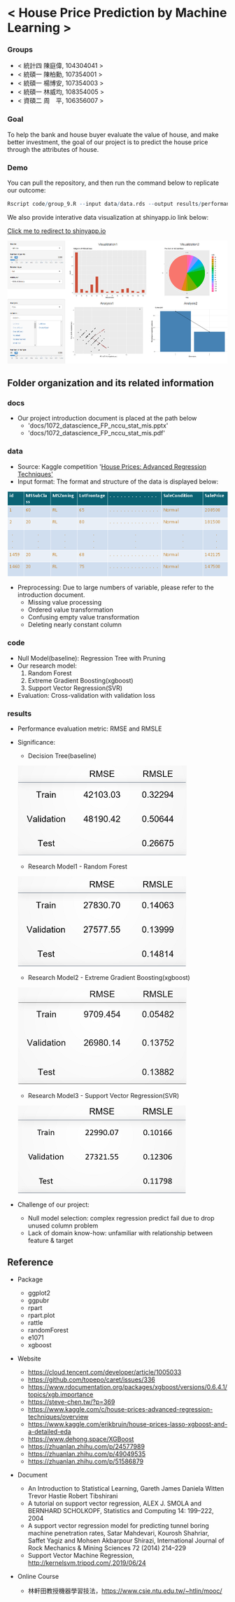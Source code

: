 # < House Price Prediction by Machine Learning >

### Groups
* < 統計四 陳庭偉, 104304041 >
* < 統碩一 陳柏勳, 107354001 >
* < 統碩一 楊博安, 107354003 >
* < 統碩一 林威均, 108354005 >
* < 資碩二 周　平, 106356007 >

### Goal

To help the bank and house buyer evaluate the value of house, and make better investment, the goal of our project is to predict the house price through the attributes of house.

### Demo

You can pull the repository, and then run the command below to replicate our outcome:

```R
Rscript code/group_9.R --input data/data.rds --output results/performance.tsv
```
We also provide interative data visualization at shinyapp.io link below:

<a href = "https://pingchou.shinyapps.io/shiny/?fbclid=IwAR3Wi6-ZC2quD7R2bB7YCFNt86d1CN2pPJOdhkEFNL7eJw3pfR-XQD1AB8o">Click me to redirect to shinyapp.io</a>

![](./img/shinyapp.png)

## Folder organization and its related information

### docs

* Our project introduction document is placed at the path below
  * 'docs/1072_datascience_FP_nccu_stat_mis.pptx'
  * 'docs/1072_datascience_FP_nccu_stat_mis.pdf'

### data

* Source: Kaggle competition '<a href = "https://www.kaggle.com/c/house-prices-advanced-regression-techniques">House Prices: Advanced Regression Techniques'</a>
* Input format: The format and structure of the data is displayed below:

![](./img/data_format.png)

* Preprocessing: Due to large numbers of variable, please refer to the introduction document.
  * Missing value processing
  * Ordered value transformation
  * Confusing empty value transformation
  * Deleting nearly constant column

### code

* Null Model(baseline): Regression Tree with Pruning
* Our research model:
  1. Random Forest
  2. Extreme Gradient Boosting(xgboost)
  3. Support Vector Regression(SVR)
* Evaluation: Cross-validation with validation loss

### results

* Performance evaluation metric: RMSE and RMSLE
* Significance: 
  * Decision Tree(baseline)
  
  ![](./img/performance_decision_tree.png)
  
  * Research Model1 - Random Forest
  
  ![](./img/performance_random_forest.png)
  
  * Research Model2 - Extreme Gradient Boosting(xgboost)
  
  ![](./img/performance_xgboost.png)
  
  * Research Model3 - Support Vector Regression(SVR)
  
  ![](./img/performance_svr.png)
  
* Challenge of our project:
  * Null model selection: complex regression predict fail due to drop unused column problem
  * Lack of domain know-how: unfamiliar with relationship between feature & target 

## Reference

* Package
  * ggplot2
  * ggpubr
  * rpart
  * rpart.plot
  * rattle
  * randomForest
  * e1071
  * xgboost

* Website
  * https://cloud.tencent.com/developer/article/1005033
  * https://github.com/topepo/caret/issues/336
  * https://www.rdocumentation.org/packages/xgboost/versions/0.6.4.1/topics/xgb.importance
  * https://steve-chen.tw/?p=369
  * https://www.kaggle.com/c/house-prices-advanced-regression-techniques/overview
  * https://www.kaggle.com/erikbruin/house-prices-lasso-xgboost-and-a-detailed-eda
  * https://www.dehong.space/XGBoost
  * https://zhuanlan.zhihu.com/p/24577989
  * https://zhuanlan.zhihu.com/p/49049535
  * https://zhuanlan.zhihu.com/p/51586879
* Document
  * An Introduction to Statistical Learning, Gareth James Daniela Witten Trevor Hastie Robert Tibshirani
  * A tutorial on support vector regression, ALEX J. SMOLA and BERNHARD SCHOLKOPF, Statistics and Computing 14: 199–222, 2004
  * A support vector regression model for predicting tunnel boring machine penetration rates, Satar Mahdevari, Kourosh Shahriar, Saffet Yagiz and Mohsen Akbarpour Shirazi, International Journal of Rock Mechanics & Mining Sciences 72 (2014) 214–229
  * Support Vector Machine Regression, http://kernelsvm.tripod.com/,2019/06/24
* Online Course
  * 林軒田教授機器學習技法，https://www.csie.ntu.edu.tw/~htlin/mooc/
  



